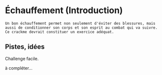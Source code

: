 # Échauffement (Introduction)

```
Un bon échauffement permet non seulement d'éviter des blessures, mais aussi de conditionner son corps et son esprit au combat qui va suivre. Ce crackme devrait constituer un exercice adéquat.

```

## Pistes, idées

Challenge facile.

à compléter...
